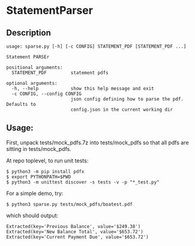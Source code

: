 # StatementParser

## Description

```
usage: sparse.py [-h] [-c CONFIG] STATEMENT_PDF [STATEMENT_PDF ...]

Statement PARSEr

positional arguments:
  STATEMENT_PDF         statement pdfs

optional arguments:
  -h, --help            show this help message and exit
  -c CONFIG, --config CONFIG
                        json config defining how to parse the pdf. Defaults to
                        config.json in the current working dir
```

## Usage:

First, unpack tests/mock_pdfs.7z into tests/mock_pdfs so that all pdfs are sitting in tests/mock_pdfs.

At repo toplevel, to run unit tests:
   
```
$ python3 -m pip install pdfx
$ export PYTHONPATH=$PWD
$ python3 -m unittest discover -s tests -v -p "*_test.py"
```

For a simple demo, try:

```
$ python3 sparse.py tests/mock_pdfs/boatest.pdf
```

which should output:

```
Extracted(key='Previous Balance', value='$249.38')
Extracted(key='New Balance Total', value='$653.72')
Extracted(key='Current Payment Due', value='$653.72')
```
